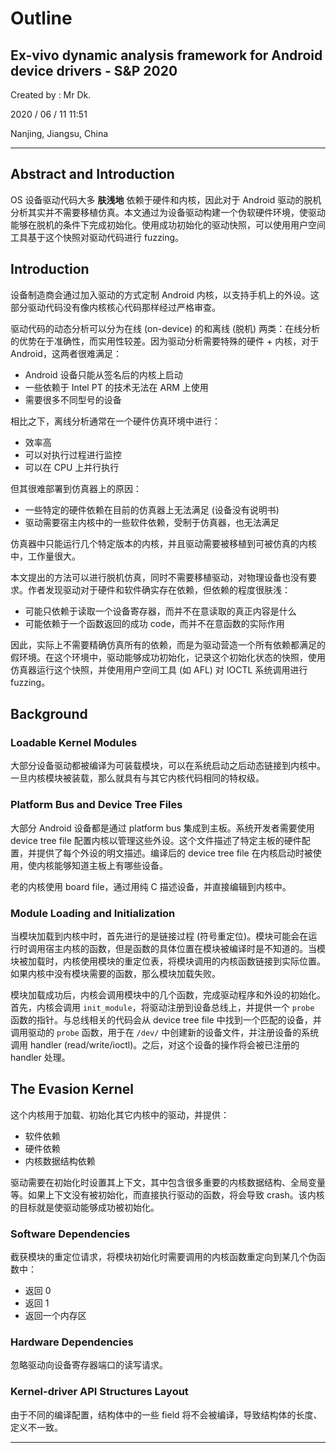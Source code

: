# Outline

## Ex-vivo dynamic analysis framework for Android device drivers - S&P 2020

Created by : Mr Dk.

2020 / 06 / 11 11:51

Nanjing, Jiangsu, China

---

## Abstract and Introduction

OS 设备驱动代码大多 **肤浅地** 依赖于硬件和内核，因此对于 Android 驱动的脱机分析其实并不需要移植仿真。本文通过为设备驱动构建一个伪软硬件环境，使驱动能够在脱机的条件下完成初始化。使用成功初始化的驱动快照，可以使用用户空间工具基于这个快照对驱动代码进行 fuzzing。

## Introduction

设备制造商会通过加入驱动的方式定制 Android 内核，以支持手机上的外设。这部分驱动代码没有像内核核心代码那样经过严格审查。

驱动代码的动态分析可以分为在线 (on-device) 的和离线 (脱机) 两类：在线分析的优势在于准确性，而实用性较差。因为驱动分析需要特殊的硬件 + 内核，对于 Android，这两者很难满足：

* Android 设备只能从签名后的内核上启动
* 一些依赖于 Intel PT 的技术无法在 ARM 上使用
* 需要很多不同型号的设备

相比之下，离线分析通常在一个硬件仿真环境中进行：

* 效率高
* 可以对执行过程进行监控
* 可以在 CPU 上并行执行

但其很难部署到仿真器上的原因：

* 一些特定的硬件依赖在目前的仿真器上无法满足 (设备没有说明书)
* 驱动需要宿主内核中的一些软件依赖，受制于仿真器，也无法满足

仿真器中只能运行几个特定版本的内核，并且驱动需要被移植到可被仿真的内核中，工作量很大。

本文提出的方法可以进行脱机仿真，同时不需要移植驱动，对物理设备也没有要求。作者发现驱动对于硬件和软件确实存在依赖，但依赖的程度很肤浅：

* 可能只依赖于读取一个设备寄存器，而并不在意读取的真正内容是什么
* 可能依赖于一个函数返回的成功 code，而并不在意函数的实际作用

因此，实际上不需要精确仿真所有的依赖，而是为驱动营造一个所有依赖都满足的假环境。在这个环境中，驱动能够成功初始化，记录这个初始化状态的快照，使用仿真器运行这个快照，并使用用户空间工具 (如 AFL) 对 IOCTL 系统调用进行 fuzzing。

## Background

### Loadable Kernel Modules

大部分设备驱动都被编译为可装载模块，可以在系统启动之后动态链接到内核中。一旦内核模块被装载，那么就具有与其它内核代码相同的特权级。

### Platform Bus and Device Tree Files

大部分 Android 设备都是通过 platform bus 集成到主板。系统开发者需要使用 device tree file 配置内核以管理这些外设。这个文件描述了特定主板的硬件配置，并提供了每个外设的明文描述。编译后的 device tree file 在内核启动时被使用，使内核能够知道主板上有哪些设备。

老的内核使用 board file，通过用纯 C 描述设备，并直接编辑到内核中。

### Module Loading and Initialization

当模块加载到内核中时，首先进行的是链接过程 (符号重定位)。模块可能会在运行时调用宿主内核的函数，但是函数的具体位置在模块被编译时是不知道的。当模块被加载时，内核使用模块的重定位表，将模块调用的内核函数链接到实际位置。如果内核中没有模块需要的函数，那么模块加载失败。

模块加载成功后，内核会调用模块中的几个函数，完成驱动程序和外设的初始化。首先，内核会调用 `init_module`，将驱动注册到设备总线上，并提供一个 `probe` 函数的指针。与总线相关的代码会从 device tree file 中找到一个匹配的设备，并调用驱动的 `probe` 函数，用于在 `/dev/` 中创建新的设备文件，并注册设备的系统调用 handler (read/write/ioctl)。之后，对这个设备的操作将会被已注册的 handler 处理。

## The Evasion Kernel

这个内核用于加载、初始化其它内核中的驱动，并提供：

* 软件依赖
* 硬件依赖
* 内核数据结构依赖

驱动需要在初始化时设置其上下文，其中包含很多重要的内核数据结构、全局变量等。如果上下文没有被初始化，而直接执行驱动的函数，将会导致 crash。该内核的目标就是使驱动能够成功被初始化。

### Software Dependencies

截获模块的重定位请求，将模块初始化时需要调用的内核函数重定向到某几个伪函数中：

* 返回 0
* 返回 1
* 返回一个内存区

### Hardware Dependencies

忽略驱动向设备寄存器端口的读写请求。

### Kernel-driver API Structures Layout

由于不同的编译配置，结构体中的一些 field 将不会被编译，导致结构体的长度、定义不一致。

---


